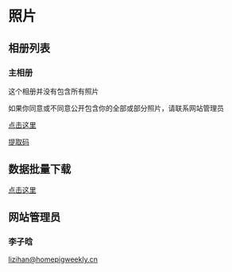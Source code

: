 # 照片

## 相册列表

### 主相册

这个相册并没有包含所有照片

如果你同意或不同意公开包含你的全部或部分照片，请联系网站管理员

[点击这里](https://www.aliyundrive.com/s/RyTFHH2MUQd)

[提取码](/pages/getCode.html?k=1)

## 数据批量下载

[点击这里](/history/data/)

## 网站管理员

### 李子晗

<lizihan@homepigweekly.cn>
